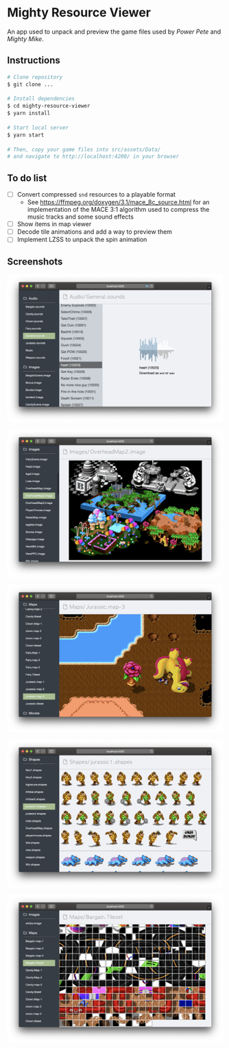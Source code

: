 # Mighty Resource Viewer

An app used to unpack and preview the game files used by _Power Pete_ and _Mighty Mike_.

## Instructions

```sh
# Clone repository
$ git clone ...

# Install dependencies
$ cd mighty-resource-viewer
$ yarn install

# Start local server
$ yarn start

# Then, copy your game files into src/assets/Data/
# and navigate to http://localhost:4200/ in your browser
```

## To do list

-   [ ] Convert compressed `snd` resources to a playable format
    -   See <https://ffmpeg.org/doxygen/3.1/mace_8c_source.html> for an implementation of the MACE 3:1 algorithm used to compress the music tracks and some sound effects
-   [ ] Show items in map viewer
-   [ ] Decode tile animations and add a way to preview them
-   [ ] Implement LZSS to unpack the spin animation

## Screenshots

![](./docs/audio.png)

![](./docs/image.png)

![](./docs/map.png)

![](./docs/shapes.png)

![](./docs/tileset.png)
